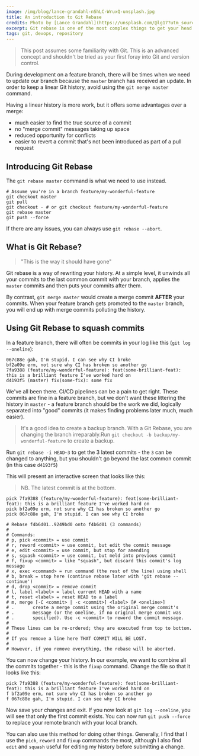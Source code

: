 ```yaml
---
image: /img/blog/lance-grandahl-nShLC-WruxQ-unsplash.jpg
title: An introduction to Git Rebase
credits: Photo by [Lance Grandahl](https://unsplash.com/@lg17?utm_source=unsplash&amp;utm_medium=referral&amp;utm_content=creditCopyText)
excerpt: Git rebase is one of the most complex things to get your head around. But, by following a few simple steps, you can master it.
tags: git, devops, repository
---
```


> This post assumes some familiarity with Git. This is an advanced concept and shouldn't be tried
> as your first foray into Git and version control.

During development on a feature branch, there will be times when we need to update our branch
because the `master` branch has received an update. In order to keep a linear Git history, avoid
using the `git merge master` command.

Having a linear history is more work, but it offers some advantages over a merge:
 - much easier to find the true source of a commit
 - no "merge commit" messages taking up space
 - reduced opportunity for conflicts
 - easier to revert a commit that's not been introduced as part of a pull request

## Introducing Git Rebase

The `git rebase master` command is what we need to use instead.

```text
# Assume you're in a branch feature/my-wonderful-feature
git checkout master
git pull
git checkout - # or git checkout feature/my-wonderful-feature
git rebase master
git push --force
```

If there are any issues, you can always use `git rebase --abort`.

## What is Git Rebase?

> "This is the way it should have gone"

Git rebase is a way of rewriting your history. At a simple level, it unwinds all your commits to the
last common commit with your branch, applies the `master` commits and then puts your commits after
them.

By contrast, `git merge master` would create a merge commit **AFTER** your commits. When your
feature branch gets promoted to the `master` branch, you will end up with merge commits polluting
the history.

## Using Git Rebase to squash commits

In a feature branch, there will often be commits in your log like this (`git log --oneline`):

```text
067c88e gah, I'm stupid. I can see why CI broke
bf2a09e erm, not sure why CI has broken so another go
7fa9388 (feature/my-wonderful-feature): feat(some-brilliant-feat): this is a brilliant feature I've worked hard on
d4193f5 (master) fix(some-fix): some fix
```

We've all been there. CI/CD pipelines can be a pain to get right. These commits are fine in a
feature branch, but we don't want these littering the history in `master` - a feature branch should
be the work we did, logically separated into "good" commits (it makes finding problems later much,
much easier).

> It's a good idea to create a backup branch. With a Git Rebase, you are changing the branch
>irreparably.Run `git checkout -b backup/my-wonderful-feature` to create a backup.

Run `git rebase -i HEAD~3` to get the 3 latest commits - the `3` can be changed to anything, but you
shouldn't go beyond the last common commit (in this case `d4193f5`)

This will present an interactive screen that looks like this:

> NB. The latest commit is at the bottom.

```text
pick 7fa9388 (feature/my-wonderful-feature): feat(some-brilliant-feat): this is a brilliant feature I've worked hard on
pick bf2a09e erm, not sure why CI has broken so another go
pick 067c88e gah, I'm stupid. I can see why CI broke

# Rebase f4b6d01..9249bd0 onto f4b6d01 (3 commands)
#
# Commands:
# p, pick <commit> = use commit
# r, reword <commit> = use commit, but edit the commit message
# e, edit <commit> = use commit, but stop for amending
# s, squash <commit> = use commit, but meld into previous commit
# f, fixup <commit> = like "squash", but discard this commit's log message
# x, exec <command> = run command (the rest of the line) using shell
# b, break = stop here (continue rebase later with 'git rebase --continue')
# d, drop <commit> = remove commit
# l, label <label> = label current HEAD with a name
# t, reset <label> = reset HEAD to a label
# m, merge [-C <commit> | -c <commit>] <label> [# <oneline>]
# .       create a merge commit using the original merge commit's
# .       message (or the oneline, if no original merge commit was
# .       specified). Use -c <commit> to reword the commit message.
#
# These lines can be re-ordered; they are executed from top to bottom.
#
# If you remove a line here THAT COMMIT WILL BE LOST.
#
# However, if you remove everything, the rebase will be aborted.
```

You can now change your history. In our example, we want to combine all the commits together - this
is the `fixup` command. Change the file so that it looks like this:

```text
pick 7fa9388 (feature/my-wonderful-feature): feat(some-brilliant-feat): this is a brilliant feature I've worked hard on
f bf2a09e erm, not sure why CI has broken so another go
f 067c88e gah, I'm stupid. I can see why CI broke
```

Now save your changes and exit. If you now look at `git log --oneline`, you will see that only the
first commit exists. You can now run `git push --force` to replace your remote branch with your
local branch.

You can also use this method for doing other things. Generally, I find that I use the `pick`, `reword`
and `fixup` commands the most, although I also find `edit` and `squash` useful for editing my history
before submitting a change.
